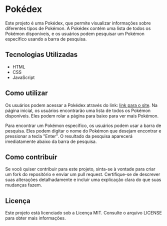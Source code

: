 <!DOCTYPE html>
<html lang="pt-br">
<head>
  <meta charset="UTF-8">
  <meta name="viewport" content="width=device-width, initial-scale=1.0">
  <title>Pokédex</title>
</head>
<body>
  <h1>Pokédex</h1>
  
  <p>Este projeto é uma Pokédex, que permite visualizar informações sobre diferentes tipos de Pokémon. A Pokédex contém uma lista de todos os Pokémon disponíveis, e os usuários podem pesquisar um Pokémon específico usando a barra de pesquisa.</p>

  <h2>Tecnologias Utilizadas</h2>
  
  <ul>
    <li>HTML</li>
    <li>CSS</li>
    <li>JavaScript</li>
  </ul>
  
  <h2>Como utilizar</h2>
  
  <p>Os usuários podem acessar a Pokédex através do link: <a href="link_do_site">link para o site</a>. Na página inicial, os usuários encontrarão uma lista de todos os Pokémon disponíveis. Eles podem rolar a página para baixo para ver mais Pokémon.</p>
  
  <p>Para encontrar um Pokémon específico, os usuários podem usar a barra de pesquisa. Eles podem digitar o nome do Pokémon que desejam encontrar e pressionar a tecla "Enter". O resultado da pesquisa aparecerá imediatamente abaixo da barra de pesquisa.</p>

  <h2>Como contribuir</h2>
  
  <p>Se você quiser contribuir para este projeto, sinta-se à vontade para criar um fork do repositório e enviar um pull request. Certifique-se de descrever suas alterações detalhadamente e incluir uma explicação clara do que suas mudanças fazem.</p>

  <h2>Licença</h2>
  
  <p>Este projeto está licenciado sob a Licença MIT. Consulte o arquivo LICENSE para obter mais informações.</p>
</body>
</html>
